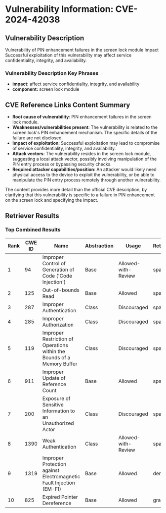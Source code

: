 # Vulnerability Information: CVE-2024-42038

## Vulnerability Description
Vulnerability of PIN enhancement failures in the screen lock module Impact Successful exploitation of this vulnerability may affect service confidentiality, integrity, and availability.

### Vulnerability Description Key Phrases
- **impact:** affect service confidentiality, integrity, and availability
- **component:** screen lock module

## CVE Reference Links Content Summary
- **Root cause of vulnerability**: PIN enhancement failures in the screen lock module.
- **Weaknesses/vulnerabilities present**:  The vulnerability is related to the screen lock's PIN enhancement mechanism. The specific details of the failure are not disclosed.
- **Impact of exploitation**: Successful exploitation may lead to compromise of service confidentiality, integrity, and availability.
- **Attack vectors**: The vulnerability resides in the screen lock module, suggesting a local attack vector, possibly involving manipulation of the PIN entry process or bypassing security checks.
- **Required attacker capabilities/position**: An attacker would likely need physical access to the device to exploit the vulnerability, or be able to manipulate the PIN entry process remotely through another vulnerability.

The content provides more detail than the official CVE description, by clarifying that this vulnerability is specific to a failure in PIN enhancement on the screen lock and specifying the impact.

## Retriever Results

### Top Combined Results

| Rank | CWE ID | Name | Abstraction | Usage  | Retrievers | Individual Scores |
|------|--------|------|-------------|-------|------------|-------------------|
| 1 | 94 | Improper Control of Generation of Code ('Code Injection') | Base | Allowed-with-Review | sparse | 0.044 |
| 2 | 125 | Out-of-bounds Read | Base | Allowed | sparse | 0.043 |
| 3 | 287 | Improper Authentication | Class | Discouraged | sparse | 0.042 |
| 4 | 285 | Improper Authorization | Class | Discouraged | sparse | 0.042 |
| 5 | 119 | Improper Restriction of Operations within the Bounds of a Memory Buffer | Class | Discouraged | sparse | 0.041 |
| 6 | 911 | Improper Update of Reference Count | Base | Allowed | sparse | 0.041 |
| 7 | 200 | Exposure of Sensitive Information to an Unauthorized Actor | Class | Discouraged | sparse | 0.040 |
| 8 | 1390 | Weak Authentication | Class | Allowed-with-Review | sparse | 0.040 |
| 9 | 1319 | Improper Protection against Electromagnetic Fault Injection (EM-FI) | Base | Allowed | dense | 0.514 |
| 10 | 825 | Expired Pointer Dereference | Base | Allowed | graph | 0.003 |

